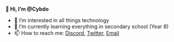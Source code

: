 **👋 Hi, I’m @Cybdo**
- 👀 I’m interested in all things technology
- 🌱 I’m currently learning everything in secondary school (Year 8)
- 📫 How to reach me: [Discord](discord.com/users/810683600612884520), [Twitter](twitter.com/@cybdo6236), [Email](mailto://ryan@cybdo.me)

<!---
Cybdo/Cybdo is a ✨ special ✨ repository because its `README.md` (this file) appears on your GitHub profile.
You can click the Preview link to take a look at your changes.
--->
